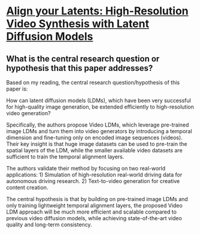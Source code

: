 # [Align your Latents: High-Resolution Video Synthesis with Latent   Diffusion Models](https://arxiv.org/abs/2304.08818)

## What is the central research question or hypothesis that this paper addresses?

 Based on my reading, the central research question/hypothesis of this paper is: 

How can latent diffusion models (LDMs), which have been very successful for high-quality image generation, be extended efficiently to high-resolution video generation?

Specifically, the authors propose Video LDMs, which leverage pre-trained image LDMs and turn them into video generators by introducing a temporal dimension and fine-tuning only on encoded image sequences (videos). Their key insight is that huge image datasets can be used to pre-train the spatial layers of the LDM, while the smaller available video datasets are sufficient to train the temporal alignment layers. 

The authors validate their method by focusing on two real-world applications: 1) Simulation of high-resolution real-world driving data for autonomous driving research. 2) Text-to-video generation for creative content creation.

The central hypothesis is that by building on pre-trained image LDMs and only training lightweight temporal alignment layers, the proposed Video LDM approach will be much more efficient and scalable compared to previous video diffusion models, while achieving state-of-the-art video quality and long-term consistency.
